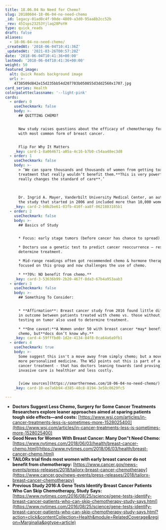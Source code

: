 ```yaml
---
title: 18.06.04 No Need for Chemo?
slug: 20180604-18-06-04-no-need-chemo
_id: legacy-01ad0c4f-90de-4809-a3d0-95aa8b2cc52b
_rev: 45Isps23253Yjlaq28PoYH
type: quick_reads
draft: false
aliases:
  - 18-06-04-no-need-chemo/
_createdAt: '2018-06-04T10:41:36Z'
_updatedAt: '2021-03-26T00:57:20Z'
date: '2018-06-04T10:41:36+00:00'
lastmod: '2018-06-04T10:41:36+00:00'
weight: 50
featured_image:
  alt: Quick Reads background image
  url: >-
    4738509d842e15d235bb54d207703b050855d3dd2560x1707.jpg
card_series: Health
colorpaletteclassname: '--light-pink'
cards:
  - order: 0
    useCheckmark: false
    body: >-
      ## QUITTING CHEMO?


      New study raises questions about the efficacy of chemotherapy for women
      with most common form of breast cancer.


      Flip For Why It Matters
    _key: card-1-8a064671-a05a-4c16-b7b0-c54aa48ec3d8
  - order: 1
    useCheckmark: false
    body: >-
      > ‘We can spare thousands and thousands of women from getting toxic
      treatment that really wouldn’t benefit them.**This is very powerful. It
      really changes the standard of care**.’  
        
        
        
      Dr. Ingrid A. Mayer, Vanderbilt University Medical Center, an author of
      the study that started in 2006 and included more than 10,000 women.
    _key: card-2-b0b2be61-03fb-410f-aa8f-0621883185b1
  - order: 2
    useCheckmark: false
    body: >-
      ## Basics of Study


      * Focus: early stage tumors (before cancer has chance to spread).

      * Doctors use a genetic test to predict cancer reoccurrence – results
      determine treatment.

      * Mid-range readings often got recommended chemo & hormone therapy; study
      focused on this group and now challenges the use of chemo.

      * **70%: NO benefit from chemo.**
    _key: card-3-53636b99-2b20-467f-8da3-67b4a953aab3
  - order: 3
    useCheckmark: false
    body: >-
      ## Something To Consider:


      * **Affirmation**: Breast cancer study from 2016 found little difference
      in outcome between patients treated with chemo vs. those without; genetic
      testing on tumor also used to determine treatment.

      * **One caveat:**A Women under 50 with breast cancer *may* benefit from
      chemo, but**docs don’t know why.**
    _key: card-4-59fffbd0-1d2e-4134-84f8-0ca64a6a9fb1
  - order: 4
    useCheckmark: true
    body: >-
      Some suggest this isn't a move away from simply chemo; but a move toward
      more personalized medicine. The WSJ points out this is part of a trend in
      cancer treatment - that has doctors leaning towards (and proving) less
      invasive care is healthier and less costly.


      [view sources](https://smarthernews.com/18-06-04-no-need-chemo/)
    _key: card-10-ee7a6b94-d385-40c8-8194-3e58c0629fc5

---
```

* **Doctors Suggest Less Chemo, Surgery for Some Cancer Treatments Researchers explore leaner approaches aimed at sparing patients tough side effects—and costs:** [https://www.wsj.com/articles/in-cancer-treatments-less-is-sometimes-more-1528025400](https://www.wsj.com/articles/in-cancer-treatments-less-is-sometimes-more-1528025400)
* **Good News for Women With Breast Cancer: Many Don”t Need Chemo:** [https://www.nytimes.com/2018/06/03/health/breast-cancer-chemo.html](https://www.nytimes.com/2018/06/03/health/breast-cancer-chemo.html)
* **TAILORx trial finds most women with early breast cancer do not benefit from chemotherapy:** [https://www.cancer.gov/news-events/press-releases/2018/tailorx-breast-cancer-chemotherapy](https://www.cancer.gov/news-events/press-releases/2018/tailorx-breast-cancer-chemotherapy)
* **Previous Study 2016:A Gene Tests Identify Breast Cancer Patients Who Can Skip Chemotherapy, Study Says:** [https://www.nytimes.com/2016/08/25/science/gene-tests-identify-breast-cancer-patients-who-can-skip-chemotherapy-study-says.html](https://www.nytimes.com/2016/08/25/science/gene-tests-identify-breast-cancer-patients-who-can-skip-chemotherapy-study-says.html?action=click&contentCollection=Health&module=RelatedCoverage&region=Marginalia&pgtype=article)